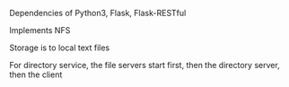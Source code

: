 Dependencies of Python3, Flask, Flask-RESTful

Implements NFS

Storage is to local text files

For directory service, the file servers start first, then the directory server, then the client



